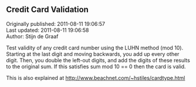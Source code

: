 ## Credit Card Validation  
Originally published: 2011-08-11 19:06:57  
Last updated: 2011-08-11 19:06:58  
Author: Stijn de Graaf  
  
Test validity of any credit card number using the LUHN method (mod 10).
Starting at the last digit and moving backwards, you add up every other digit.
Then, you double the left-out digits, and add the digits of these results to the original sum.
If this satisfies       sum mod 10 == 0    then the card is valid.

This is also explained at http://www.beachnet.com/~hstiles/cardtype.html
